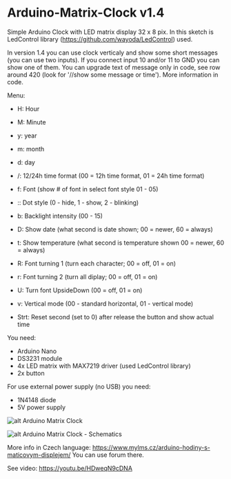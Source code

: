 # Arduino-Matrix-Clock v1.4

Simple Arduino Clock with LED matrix display 32 x 8 pix. In this sketch is LedControl library (https://github.com/wayoda/LedControl) used.

In version 1.4 you can use clock verticaly and show some short messages (you can use two inputs). If you connect input 10 and/or 11 to GND you can show one of them. You can upgrade text of message only in code, see row around 420 (look for '//show some message or time'). More information in code.

Menu:
- H: Hour
- M: Minute

- y: year
- m: month
- d: day

- /: 12/24h time format (00 = 12h time format, 01 = 24h time format)
- f: Font (show # of font in select font style 01 - 05)
- :: Dot style (0 - hide, 1 - show, 2 - blinking)
- b: Backlight intensity (00 - 15)
- D: Show date (what second is date shown; 00 = newer, 60 = always)
- t: Show temperature (what second is temperature shown 00 = newer, 60 = always)
- R: Font turning 1 (turn each character; 00 = off, 01 = on)
- r: Font turning 2 (turn all diplay; 00 = off, 01 = on)
- U: Turn font UpsideDown (00 = off, 01 = on)
- v: Vertical mode (00 - standard horizontal, 01 - vertical mode)
- Strt: Reset second (set to 0) after release the button and show actual time

You need:
- Arduino Nano
- DS3231 module
- 4x LED matrix with MAX7219 driver (used LedControl library)
- 2x button


For use external power supply (no USB) you need:
- 1N4148 diode
- 5V power supply

![alt Arduino Matrix Clock](https://www.mylms.cz/wp-content/uploads/2018/06/arduino-matrix-clock-1.jpg)

![alt Arduino Matrix Clock - Schematics](https://www.mylms.cz/wp-content/uploads/2018/06/arduino-matrix-clock-9.png)



More info in Czech language: https://www.mylms.cz/arduino-hodiny-s-maticovym-displejem/ You can use forum there.

See video: https://youtu.be/HDweqN9cDNA
